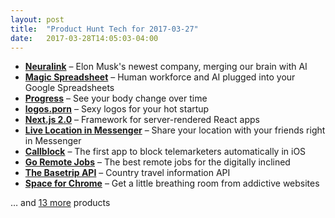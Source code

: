 ```yaml
---
layout: post
title:  "Product Hunt Tech for 2017-03-27"
date:   2017-03-28T14:05:03-04:00
---
```


* **[Neuralink](https://www.producthunt.com/posts/neuralink?utm_campaign=producthunt-api&utm_medium=api&utm_source=Application%3A+Daily+Digest+RSS+%28ID%3A+3202%29)** – Elon Musk's newest company, merging our brain with AI
* **[Magic Spreadsheet](https://www.producthunt.com/posts/magic-spreadsheet?utm_campaign=producthunt-api&utm_medium=api&utm_source=Application%3A+Daily+Digest+RSS+%28ID%3A+3202%29)** – Human workforce and AI plugged into your Google Spreadsheets
* **[Progress](https://www.producthunt.com/posts/progress?utm_campaign=producthunt-api&utm_medium=api&utm_source=Application%3A+Daily+Digest+RSS+%28ID%3A+3202%29)** – See your body change over time
* **[logos.porn](https://www.producthunt.com/posts/logos-porn?utm_campaign=producthunt-api&utm_medium=api&utm_source=Application%3A+Daily+Digest+RSS+%28ID%3A+3202%29)** – Sexy logos for your hot startup
* **[Next.js 2.0](https://www.producthunt.com/posts/next-js-2-0?utm_campaign=producthunt-api&utm_medium=api&utm_source=Application%3A+Daily+Digest+RSS+%28ID%3A+3202%29)** – Framework for server-rendered React apps
* **[Live Location in Messenger](https://www.producthunt.com/posts/live-location-in-messenger?utm_campaign=producthunt-api&utm_medium=api&utm_source=Application%3A+Daily+Digest+RSS+%28ID%3A+3202%29)** – Share your location with your friends right in Messenger
* **[Callblock](https://www.producthunt.com/posts/callblock?utm_campaign=producthunt-api&utm_medium=api&utm_source=Application%3A+Daily+Digest+RSS+%28ID%3A+3202%29)** – The first app to block telemarketers automatically in iOS
* **[Go Remote Jobs](https://www.producthunt.com/posts/go-remote-jobs?utm_campaign=producthunt-api&utm_medium=api&utm_source=Application%3A+Daily+Digest+RSS+%28ID%3A+3202%29)** – The best remote jobs for the digitally inclined
* **[The Basetrip API](https://www.producthunt.com/posts/the-basetrip-api?utm_campaign=producthunt-api&utm_medium=api&utm_source=Application%3A+Daily+Digest+RSS+%28ID%3A+3202%29)** – Country travel information API
* **[Space for Chrome](https://www.producthunt.com/posts/space-for-chrome?utm_campaign=producthunt-api&utm_medium=api&utm_source=Application%3A+Daily+Digest+RSS+%28ID%3A+3202%29)** – Get a little breathing room from addictive websites

… and [13 more](https://www.producthunt.com/tech) products